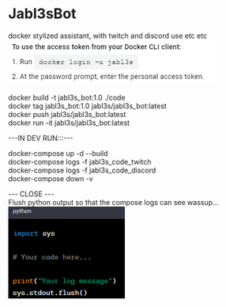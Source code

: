 # Jabl3sBot  
docker stylized assistant, with twitch and discord use etc etc  
![Alt text](assets/images/image.png)  

docker build -t jabl3s_bot:1.0 ./code  
docker tag jabl3s_bot:1.0 jabl3s/jabl3s_bot:latest  
docker push jabl3s/jabl3s_bot:latest  
docker run -it jabl3s/jabl3s_bot:latest  

---IN DEV RUN:::---  

docker-compose up -d --build  
docker-compose logs -f jabl3s_code_twitch  
docker-compose logs -f jabl3s_code_discord  
docker-compose down -v  

--- CLOSE ---  
Flush python output so that the compose logs can see wassup...  
![Alt text](assets/images/image-1.png)  

  
